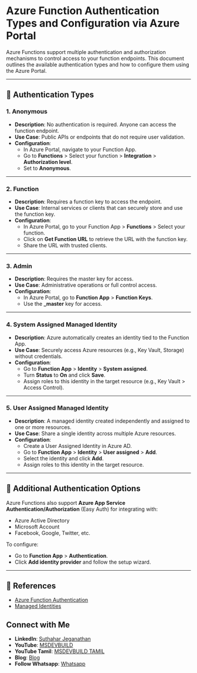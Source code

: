 
# Azure Function Authentication Types and Configuration via Azure Portal

Azure Functions support multiple authentication and authorization mechanisms to control access to your function endpoints. This document outlines the available authentication types and how to configure them using the Azure Portal.

---

## 🔐 Authentication Types

### 1. **Anonymous**
- **Description**: No authentication is required. Anyone can access the function endpoint.
- **Use Case**: Public APIs or endpoints that do not require user validation.
- **Configuration**:
  - In Azure Portal, navigate to your Function App.
  - Go to **Functions** > Select your function > **Integration** > **Authorization level**.
  - Set to **Anonymous**.

---

### 2. **Function**
- **Description**: Requires a function key to access the endpoint.
- **Use Case**: Internal services or clients that can securely store and use the function key.
- **Configuration**:
  - In Azure Portal, go to your Function App > **Functions** > Select your function.
  - Click on **Get Function URL** to retrieve the URL with the function key.
  - Share the URL with trusted clients.

---

### 3. **Admin**
- **Description**: Requires the master key for access.
- **Use Case**: Administrative operations or full control access.
- **Configuration**:
  - In Azure Portal, go to **Function App** > **Function Keys**.
  - Use the **_master** key for access.

---

### 4. **System Assigned Managed Identity**
- **Description**: Azure automatically creates an identity tied to the Function App.
- **Use Case**: Securely access Azure resources (e.g., Key Vault, Storage) without credentials.
- **Configuration**:
  - Go to **Function App** > **Identity** > **System assigned**.
  - Turn **Status** to **On** and click **Save**.
  - Assign roles to this identity in the target resource (e.g., Key Vault > Access Control).

---

### 5. **User Assigned Managed Identity**
- **Description**: A managed identity created independently and assigned to one or more resources.
- **Use Case**: Share a single identity across multiple Azure resources.
- **Configuration**:
  - Create a User Assigned Identity in Azure AD.
  - Go to **Function App** > **Identity** > **User assigned** > **Add**.
  - Select the identity and click **Add**.
  - Assign roles to this identity in the target resource.

---

## 🔧 Additional Authentication Options

Azure Functions also support **Azure App Service Authentication/Authorization** (Easy Auth) for integrating with:
- Azure Active Directory
- Microsoft Account
- Facebook, Google, Twitter, etc.

To configure:
- Go to **Function App** > **Authentication**.
- Click **Add identity provider** and follow the setup wizard.

---

## 📘 References
- [Azure Function Authentication](https://learn.microsoft.com/en-us/azure/azure-functions/functions-bindings-http-webhook-trigger?tabs=csharp#authorization-keys)
- [Managed Identities](https://learn.microsoft.com/en-us/azure/active-directory/managed-identities-azure-resources/overview)



 ## Connect with Me
- **LinkedIn**: [Suthahar Jeganathan](https://www.linkedin.com/in/jssuthahar/)
- **YouTube**: [MSDEVBUILD](https://www.youtube.com/@MSDEVBUILD)
- **YouTube Tamil**: [MSDEVBUILD TAMIL](https://www.youtube.com/@MSDEVBUILDTamil)
- **Blog**: [Blog](https://www.msdevbuild.com/)
- **Follow Whatsapp**: [Whatsapp](https://www.whatsapp.com/channel/0029Va5j2rHEFeXcTlUhQB0J)


